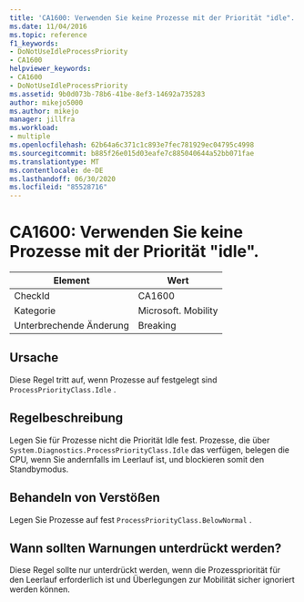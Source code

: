 ```yaml
---
title: 'CA1600: Verwenden Sie keine Prozesse mit der Priorität "idle".'
ms.date: 11/04/2016
ms.topic: reference
f1_keywords:
- DoNotUseIdleProcessPriority
- CA1600
helpviewer_keywords:
- CA1600
- DoNotUseIdleProcessPriority
ms.assetid: 9b0d073b-78b6-41be-8ef3-14692a735283
author: mikejo5000
ms.author: mikejo
manager: jillfra
ms.workload:
- multiple
ms.openlocfilehash: 62b64a6c371c1c893e7fec781929ec04795c4998
ms.sourcegitcommit: b885f26e015d03eafe7c885040644a52bb071fae
ms.translationtype: MT
ms.contentlocale: de-DE
ms.lasthandoff: 06/30/2020
ms.locfileid: "85528716"
---
```

# <a name="ca1600-do-not-use-idle-process-priority"></a>CA1600: Verwenden Sie keine Prozesse mit der Priorität "idle".

|Element|Wert|
|-|-|
|CheckId|CA1600|
|Kategorie|Microsoft. Mobility|
|Unterbrechende Änderung|Breaking|

## <a name="cause"></a>Ursache
Diese Regel tritt auf, wenn Prozesse auf festgelegt sind `ProcessPriorityClass.Idle` .

## <a name="rule-description"></a>Regelbeschreibung
Legen Sie für Prozesse nicht die Priorität Idle fest. Prozesse, die über `System.Diagnostics.ProcessPriorityClass.Idle` das verfügen, belegen die CPU, wenn Sie andernfalls im Leerlauf ist, und blockieren somit den Standbymodus.

## <a name="how-to-fix-violations"></a>Behandeln von Verstößen
Legen Sie Prozesse auf fest `ProcessPriorityClass.BelowNormal` .

## <a name="when-to-suppress-warnings"></a>Wann sollten Warnungen unterdrückt werden?
Diese Regel sollte nur unterdrückt werden, wenn die Prozesspriorität für den Leerlauf erforderlich ist und Überlegungen zur Mobilität sicher ignoriert werden können.

